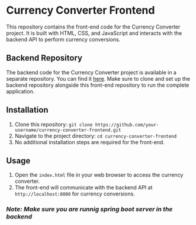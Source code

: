 # Currency Converter Frontend

This repository contains the front-end code for the Currency Converter project. It is built with HTML, CSS, and JavaScript and interacts with the backend API to perform currency conversions.

## Backend Repository

The backend code for the Currency Converter project is available in a separate repository. You can find it [here](https://github.com/mohAnan-CS/Currency-Converter-Testing). Make sure to clone and set up the backend repository alongside this front-end repository to run the complete application.

## Installation

1. Clone this repository: `git clone https://github.com/your-username/currency-converter-frontend.git`
2. Navigate to the project directory: `cd currency-converter-frontend`
3. No additional installation steps are required for the front-end.

## Usage

1. Open the `index.html` file in your web browser to access the currency converter.
2. The front-end will communicate with the backend API at `http://localhost:8080` for currency conversions.

### *Note: Make sure you are runnig spring boot server in the backend* 

